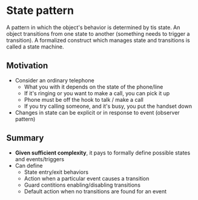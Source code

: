 # State pattern
A pattern in which the object's behavior is determined by tis state. An object transitions from one state to another (something needs to trigger a transition).
A formalized construct which manages state and transitions is called a state machine.

## Motivation
- Consider an ordinary telephone
    - What you with it depends on the state of the phone/line
    - If it's ringing or you want to make a call, you can pick it up
    - Phone must be off the hook to talk / make a call
    - If you try calling someone, and it's busy, you put the handset down
- Changes in state can be explicit or in response to event (observer pattern)

## Summary
- **Given sufficient complexity**, it pays to formally define possible states and events/triggers
- Can define 
    - State entry/exit behaviors
    - Action when a particular event causes a transition
    - Guard contitions enabling/disabling transitions
    - Default action when no transitions are found for an event
